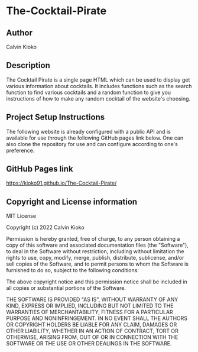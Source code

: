 #                                   The-Cocktail-Pirate

## Author
Calvin Kioko
## Description
The Cocktail Pirate is a single page HTML which can be used to display get various information about cocktails. It includes functions such as the search function to find various cocktails and a random function to give you instructions of how to make any random cocktail of the website's choosing.

## Project Setup Instructions
The following website is already configured with a public API and is available for use through the following GitHub pages link below. One can also clone the repository for use and can configure according to one's preference.

 ## GitHub Pages link

https://kioko91.github.io/The-Cocktail-Pirate/

 ## Copyright and License information
 MIT License

Copyright (c) 2022 Calvin Kioko

Permission is hereby granted, free of charge, to any person obtaining a copy
of this software and associated documentation files (the "Software"), to deal
in the Software without restriction, including without limitation the rights
to use, copy, modify, merge, publish, distribute, sublicense, and/or sell
copies of the Software, and to permit persons to whom the Software is
furnished to do so, subject to the following conditions:

The above copyright notice and this permission notice shall be included in all
copies or substantial portions of the Software.

THE SOFTWARE IS PROVIDED "AS IS", WITHOUT WARRANTY OF ANY KIND, EXPRESS OR
IMPLIED, INCLUDING BUT NOT LIMITED TO THE WARRANTIES OF MERCHANTABILITY,
FITNESS FOR A PARTICULAR PURPOSE AND NONINFRINGEMENT. IN NO EVENT SHALL THE
AUTHORS OR COPYRIGHT HOLDERS BE LIABLE FOR ANY CLAIM, DAMAGES OR OTHER
LIABILITY, WHETHER IN AN ACTION OF CONTRACT, TORT OR OTHERWISE, ARISING FROM,
OUT OF OR IN CONNECTION WITH THE SOFTWARE OR THE USE OR OTHER DEALINGS IN THE
SOFTWARE.